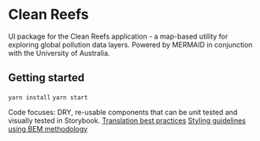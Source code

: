 # Clean Reefs

UI package for the Clean Reefs application - a map-based utility for exploring global pollution data layers. Powered by MERMAID in conjunction with the University of Australia.

## Getting started

`yarn install`
`yarn start`

Code focuses:
DRY, re-usable components that can be unit tested and visually tested in Storybook.
[Translation best practices](https://github.com/data-mermaid/mermaid-webapp/blob/develop/docs/TranslationBestPractices.md)
[Styling guidelines using BEM methodology](https://github.com/data-mermaid/mermaid-webapp/blob/develop/docs/StylingGuidelines.md)
